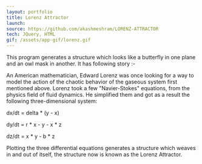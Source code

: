 ```yaml
---
layout: portfolio
title: Lorenz Attractor
launch: 
source: https://github.com/akashmeshram/LORENZ-ATTRACTOR
tech: JQuery, HTML
gif: /assets/app-gif/lorenz.gif
---
```


This program generates a structure which looks like a butterfly in one plane and an owl mask in another.
It has following story :-

An American mathematician, Edward Lorenz was once looking for a way to model the action of the chaotic behavior of the gaseous system first mentioned above. Lorenz took a few "Navier-Stokes" equations, from the physics field of fluid dynamics. He simplified them and got as a result the following three-dimensional system:

dx/dt = delta * (y - x)

dy/dt = r * x - y - x * z

dz/dt = x * y - b * z

Plotting the three differential equations generates a structure which weaves in and out of itself,
the structure now is known as the Lorenz Attractor.
